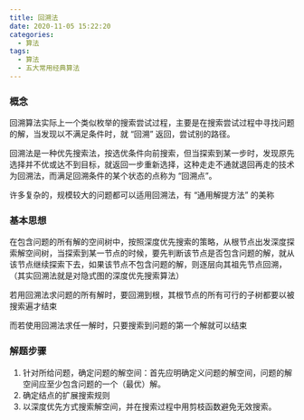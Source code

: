 ```yaml
---
title: 回溯法
date: 2020-11-05 15:22:20
categories:
  - 算法
tags:
  - 算法
  - 五大常用经典算法
---
```


### 概念

回溯算法实际上一个类似枚举的搜索尝试过程，主要是在搜索尝试过程中寻找问题的解，当发现以不满足条件时，就 “回溯” 返回，尝试别的路径。

回溯法是一种优先搜索法，按选优条件向前搜索，但当探索到某一步时，发现原先选择并不优或达不到目标，就返回一步重新选择，这种走走不通就退回再走的技术为回溯法，而满足回溯条件的某个状态的点称为 “回溯点”。

许多复杂的，规模较大的问题都可以适用回溯法，有 “通用解提方法” 的美称

### 基本思想

在包含问题的所有解的空间树中，按照深度优先搜索的策略，从根节点出发深度探索解空间树，当探索到某一节点的时候，要先判断该节点是否包含问题的解，就从该节点继续探索下去，如果该节点不包含问题的解，则逐层向其祖先节点回溯，（其实回溯法就是对隐式图的深度优先搜索算法）

若用回溯法求问题的所有解时，要回溯到根，其根节点的所有可行的子树都要以被搜索遍才结束

而若使用回溯法求任一解时，只要搜索到问题的第一个解就可以结束

### 解题步骤

1. 针对所给问题，确定问题的解空间：首先应明确定义问题的解空间，问题的解空间应至少包含问题的一个（最优）解。
2. 确定结点的扩展搜索规则
3. 以深度优先方式搜索解空间，并在搜索过程中用剪枝函数避免无效搜索。
